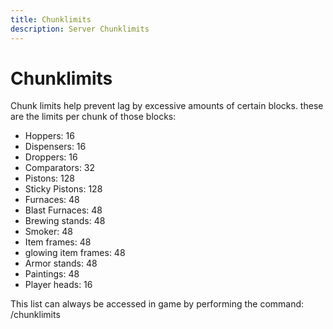```yaml
---
title: Chunklimits
description: Server Chunklimits
---
```


# Chunklimits
Chunk limits help prevent lag by excessive amounts of certain blocks. these are the limits per chunk of those blocks: 

* Hoppers: 16
* Dispensers: 16
* Droppers: 16
* Comparators: 32
* Pistons: 128
* Sticky Pistons: 128
* Furnaces: 48
* Blast Furnaces: 48
* Brewing stands: 48
* Smoker: 48
* Item frames: 48
* glowing item frames: 48
* Armor stands: 48
* Paintings: 48
* Player heads: 16

This list can always be accessed in game by performing the command: /chunklimits
